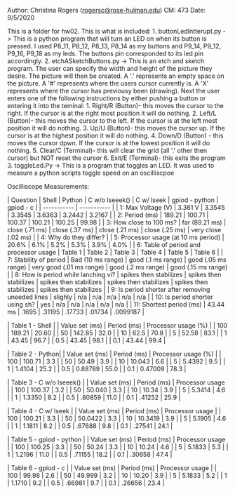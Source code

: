 Author: Christina Rogers (rogersc@rose-hulman.edu)
CM: 473
Date: 9/5/2020

This is a folder for hw02. This is what is included:
    1. buttonLedIntterupt.py -> This is a python program that will turn an LED on when its
            button is pressed. I used P8_11, P8_12, P8_13, P8_14 as my buttons
            and P9_14, P9_12, P9_16, P9_18 as my leds. The buttons pin corresponded
            to its led pin accordingly.
    2. etchASketchButtons.py -> This is an etch and sketch program. The user can specify 
            the width and height of the picture they desire. The picture will then be created. 
            A '.' represents an empty space on the picture. A '#' represents where the users 
            cursor currently is. A 'X' represents where the cursor has previousy been
            (drawing). Next the user enters one of the following instructions by either pushing
            a button or entering it into the teminal:
                1. Right/R (Button)- this moves the cursor to the right. If the cursor is at the
                    right most position it will do nothing.
                2. Left/L (Button)- this moves the cursor to the left. If the cursor is at the
                    left most position it will do nothing.
                3. Up/U (Button)- this moves the cursor up. If the cursor is at the highest position
                    it will do nothing.
                4. Down/D (Button) - this moves the cursor dpwn. If the cursor is at the lowest
                    position it will do nothing.
                5. Clear/C (Terminal)- this will clear the grid (all '.' other then cursor) but NOT 
                    reset the cursor
                6. Exit/E (Terminal)- this exits the program
    3. toggleLed.Py -> This is a program that toggles an LED. It was used to measure a python scripts
            toggle speed on an oscilliscpoe
            

Oscilliscope Measurements:

| Question      | Shell | Python | C w/o lseeek() | C w/ lseek | gpiod - python | gpiod - c |
| ----------- | ----------- |
|  1: Max Voltage (V) | 3.361 V | 3.3545 | 3.3545 | 3.6363 | 3.2442 | 3.2167 |
|  2: Period (ms) | 189.21 | 100.71 | 100.37 | 100.21 | 100.25 | 99.98 |
|  3: How close to 100 ms? | far (89.21 ms) | close (.71 ms) | close (.37 ms) | close (.21 ms) | close (.25 ms) | very close (.02 ms) |
|  4: Why do they differ? | 
|  5: Processor usage (at 10 ms period) | 20.6% | 6.1% | 5.2% | 5.3% | 3.9% | 4.0% |
|  6: Table of period and processor usage | Table 1 | Table 2 | Table 3 | Table 4 | Table 5 | Table 6 |
|  7: Stability of period | Bad (10 ms range) | good (.1 ms range) | good (.05 ms range) | very good (.01 ms range) | good (.2 ms range) | good (.15 ms range) |
|  8: How is period while lanching vi? | spikes  then stabilizes | spikes  then stabilizes | spikes  then stabilizes | spikes  then stabilizes | spikes  then stabilizes | spikes  then stabilizes |
|  9: Is period shorter after removing uneeded lines |  slighly | n/a | n/a | n/a | n/a | n/a |
|  10: Is period shorter using sh? | yes | n/a | n/a | n/a | n/a | n/a |
|  11: Shortest period (ms) | 43.44 ms | .1695 | .31195 | .17733 | .01734 | .0099187 |


| Table 1 -  Shell |
| Value set (ms) | Period (ms) | Processor usage (%) |
| 100 | 189.21 | 20.60 |
| 50 | 142.85 | 32.0 |
| 10 | 62.5 | 70.8 |
| 5 | 52.58 | 83.1 |
| 1 | 43.45 | 96.7 |
| 0.5 | 43.45 | 98.1 |
| 0.1 | 43.44 | 99.4 |

| Table 2  - Python|
| Value set (ms) | Period (ms) | Processor usage (%) |
| 100 | 100.71 | 3.3 |
| 50 | 50.49 | 3.9 |
| 10 | 10.043 | 6.6 |
| 5 | 5.4392 | 9.5 |
| 1 | 1.4104 | 25.2 |
| 0.5 | 0.88789 | 55.0 |
| 0.1 | 0.47009 | 78.3 |

| Table 3 - C w/o lseeek() |
| Value set (ms) | Period (ms) | Processor usage |
| 100 | 100.37 | 3.2 |
| 50 | 50.040 | 3.3 |
| 10 | 10.34 | 3.9 |
| 5 | 5.3414 | 4.6 |
| 1 | 1.3350 | 8.2 |
| 0.5 | .80859 | 11.0 |
| 0.1 | .41252 | 25.9 |

| Table 4 - C w/ lseek |
| Value set (ms) | Period (ms) | Processor usage |
| 100 | 100.21 | 3.3 |
| 50 | 50.0422 | 3.3 |
| 10 | 10.3419 | 3.9 |
| 5 | 5.1905 | 4.6 |
| 1 | 1.1811 | 8.2 |
| 0.5 | .67688 | 9.8 |
| 0.1 | .27541 | 24.1 |

| Table 5 - gpiod - python |
| Value set (ms) | Period (ms) | Processor usage |
| 100 | 100.25 | 3.3 |
| 50 | 50.24 | 3.3 |
| 10 | 10.24 | 4.6 |
| 5 | 5.1833 | 5.3 |
| 1 | 1.2196 | 11.0 |
| 0.5 | .71155 | 18.2 |
| 0.1 | .30658 | 47.4 |

| Table 6 - gpiod - c |
| Value set (ms) | Period (ms) | Processor usage |
| 100 | 99.98 | 2.6 |
| 50 | 49.999 | 3.2 |
| 10 | 10.20 | 3.9 |
| 5 | 5.1833 | 5.2 |
| 1 | 1.1710 | 9.2 |
| 0.5 | .66981 | 9.7 |
| 0.1 | .26656 | 23.4 |
